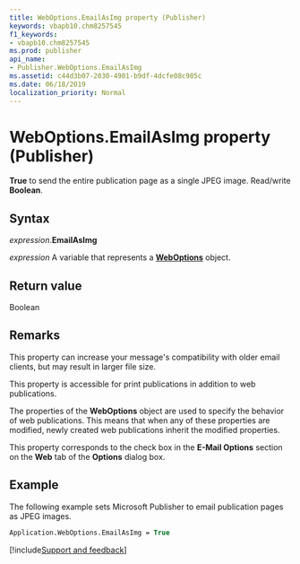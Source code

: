 ```yaml
---
title: WebOptions.EmailAsImg property (Publisher)
keywords: vbapb10.chm8257545
f1_keywords:
- vbapb10.chm8257545
ms.prod: publisher
api_name:
- Publisher.WebOptions.EmailAsImg
ms.assetid: c44d3b07-2030-4901-b9df-4dcfe08c985c
ms.date: 06/18/2019
localization_priority: Normal
---
```



# WebOptions.EmailAsImg property (Publisher)

**True** to send the entire publication page as a single JPEG image. Read/write **Boolean**.


## Syntax

_expression_.**EmailAsImg**

_expression_ A variable that represents a **[WebOptions](Publisher.WebOptions.md)** object.


## Return value

Boolean


## Remarks

This property can increase your message's compatibility with older email clients, but may result in larger file size.

This property is accessible for print publications in addition to web publications.

The properties of the **WebOptions** object are used to specify the behavior of web publications. This means that when any of these properties are modified, newly created web publications inherit the modified properties.

This property corresponds to the check box in the **E-Mail Options** section on the **Web** tab of the **Options** dialog box.


## Example

The following example sets Microsoft Publisher to email publication pages as JPEG images.

```vb
Application.WebOptions.EmailAsImg = True
```

[!include[Support and feedback](~/includes/feedback-boilerplate.md)]